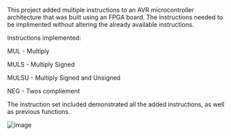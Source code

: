 This project added multiple instructions to an AVR microcontroller architecture that was built using an FPGA board. The instructions needed to be implimented without altering the already available instructions.

Instructions implemented:

MUL - Multiply

MULS - Multiply Signed

MULSU - Multiply Signed and Unsigned

NEG - Twos compliement

The instruction set included demonstrated all the added instructions, as well as previous functions.

![image](https://github.com/user-attachments/assets/54aaa1cc-34b0-4a83-ade8-aa7e7c28e40f)

